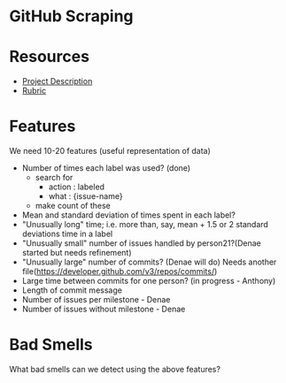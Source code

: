 GitHub Scraping
===

# Resources
* [Project Description](http://www4.ncsu.edu/~tjmenzie/cs510/posts/project2.html)
* [Rubric](http://www4.ncsu.edu/~tjmenzie/cs510/posts/rubric6.html)

# Features
We need 10-20 features (useful representation of data)
* Number of times each label was used? (done)
	* search for
		* action : labeled
		* what : {issue-name}
	* make count of these
* Mean and standard deviation of times spent in each label?
* "Unusually long" time; i.e. more than, say, mean + 1.5 or 2 standard deviations time in a label
* "Unusually small" number of issues handled by person21?(Denae started but needs refinement)
* "Unusually large" number of commits? (Denae will do) Needs another file(https://developer.github.com/v3/repos/commits/)
* Large time between commits for one person? (in progress - Anthony)
* Length of commit message
* Number of issues per milestone - Denae
* Number of issues without milestone - Denae

# Bad Smells
What bad smells can we detect using the above features?
